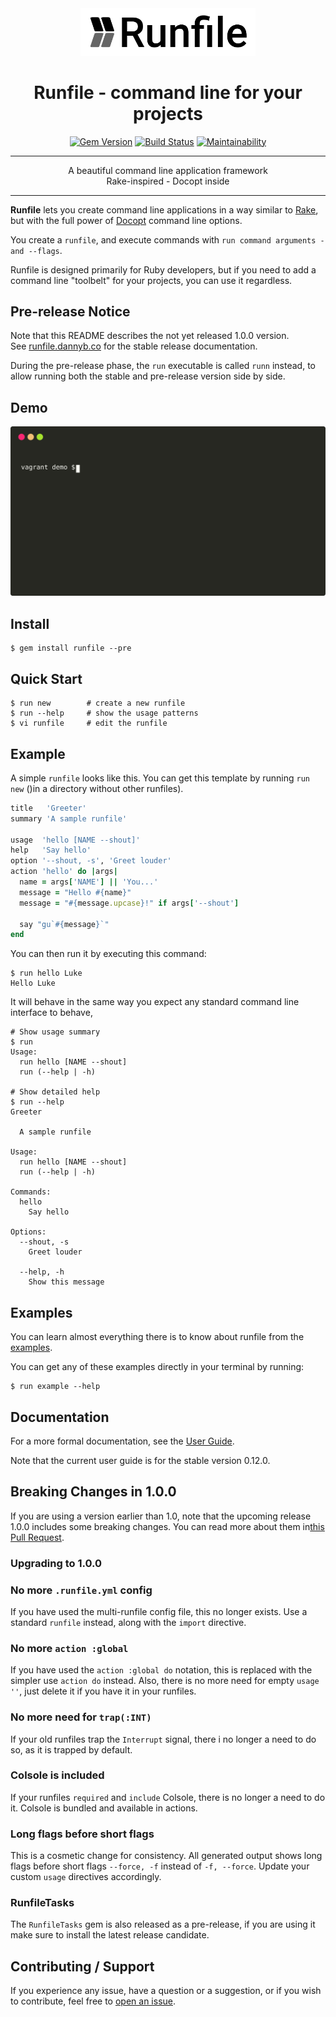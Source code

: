 <div align='center'>
<img src='logo.svg' width=280>

# Runfile - command line for your projects

[![Gem Version](https://badge.fury.io/rb/runfile.svg)](https://badge.fury.io/rb/runfile)
[![Build Status](https://github.com/DannyBen/runfile/workflows/Test/badge.svg)](https://github.com/DannyBen/runfile/actions?query=workflow%3ATest)
[![Maintainability](https://api.codeclimate.com/v1/badges/81cf02ccfcc8531cb09f/maintainability)](https://codeclimate.com/github/DannyBen/runfile/maintainability)

---

A beautiful command line application framework  
Rake-inspired - Docopt inside

---

</div>

**Runfile** lets you create command line applications in a way similar 
to [Rake](https://github.com/ruby/rake), but with the full power of 
[Docopt](http://docopt.org/) command line options.

You create a `runfile`, and execute commands with 
`run command arguments -and --flags`.

Runfile is designed primarily for Ruby developers, but if you need to add a 
command line "toolbelt" for your projects, you can use it regardless.

## Pre-release Notice

Note that this README describes the not yet released 1.0.0 version.  
See [runfile.dannyb.co](https://runfile.dannyb.co/) for the stable release
documentation.

During the pre-release phase, the `run` executable is called `runn` instead, 
to allow running both the stable and pre-release version side by side.

## Demo

![Runfile Demo](demo.svg "Runfile Demo")

## Install

```shell
$ gem install runfile --pre
```

## Quick Start

```shell
$ run new        # create a new runfile
$ run --help     # show the usage patterns
$ vi runfile     # edit the runfile
```

## Example

A simple `runfile` looks like this. You can get this template by running `run
new` ()in a directory without other runfiles).

```ruby
title   'Greeter'
summary 'A sample runfile'

usage  'hello [NAME --shout]'
help   'Say hello'
option '--shout, -s', 'Greet louder'
action 'hello' do |args|
  name = args['NAME'] || 'You...'
  message = "Hello #{name}"
  message = "#{message.upcase}!" if args['--shout']

  say "gu`#{message}`"
end
```

You can then run it by executing this command:

```shell
$ run hello Luke
Hello Luke
```

It will behave in the same way you expect any standard command line interface to
behave, 

```shell
# Show usage summary
$ run
Usage:
  run hello [NAME --shout]
  run (--help | -h)

# Show detailed help
$ run --help
Greeter

  A sample runfile

Usage:
  run hello [NAME --shout]
  run (--help | -h)

Commands:
  hello
    Say hello

Options:
  --shout, -s
    Greet louder

  --help, -h
    Show this message
```

## Examples

You can learn almost everything there is to know about runfile from the
[examples](https://github.com/DannyBen/runfile/tree/master/examples#readme).

You can get any of these examples directly in your terminal by running:

```shell
$ run example --help
```

## Documentation

For a more formal documentation, see the [User Guide](https://runfile.dannyb.co/).

Note that the current user guide is for the stable version 0.12.0.

## Breaking Changes in 1.0.0

If you are using a version earlier than 1.0, note that the upcoming release
1.0.0 includes some breaking changes. You can read more about them in[this Pull
Request](https://github.com/DannyBen/runfile/pull/50).

### Upgrading to 1.0.0

### No more `.runfile.yml` config

If you have used the multi-runfile config file, this no longer exists.
Use a standard `runfile` instead, along with the `import` directive.

### No more `action :global`

If you have used the `action :global do` notation, this is replaced with the
simpler use `action do` instead. Also, there is no more need for
empty `usage ''`, just delete it if you have it in your runfiles.

### No more need for `trap(:INT)`

If your old runfiles trap the `Interrupt` signal, there i no longer a need to
do so, as it is trapped by default.

### Colsole is included

If your runfiles `required` and `include` Colsole, there is no longer a need to 
do it. Colsole is bundled and available in actions.

### Long flags before short flags

This is a cosmetic change for consistency. All generated output shows long flags
before short flags `--force, -f` instead of `-f, --force`. Update your custom
`usage` directives accordingly.

### RunfileTasks

The `RunfileTasks` gem is also released as a pre-release, if you are using it
make sure to install the latest release candidate.

## Contributing / Support

If you experience any issue, have a question or a suggestion, or if you wish to
contribute, feel free to
[open an issue](https://github.com/DannyBen/runfile/issues).
